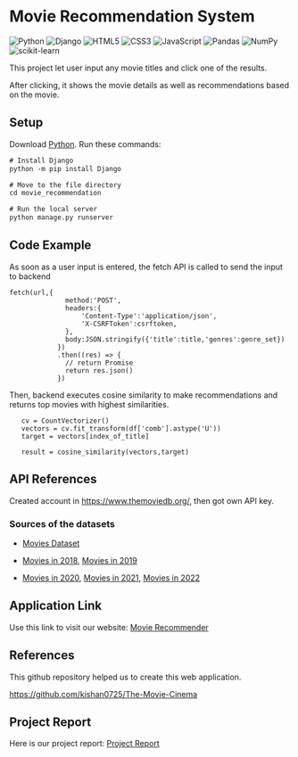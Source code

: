 # Movie Recommendation System
![Python](https://img.shields.io/badge/python-3670A0?style=for-the-badge&logo=python&logoColor=ffdd54)
![Django](https://img.shields.io/badge/django-%23092E20.svg?style=for-the-badge&logo=django&logoColor=white)
![HTML5](https://img.shields.io/badge/html5-%23E34F26.svg?style=for-the-badge&logo=html5&logoColor=white)
![CSS3](https://img.shields.io/badge/css3-%231572B6.svg?style=for-the-badge&logo=css3&logoColor=white)
![JavaScript](https://img.shields.io/badge/javascript-%23323330.svg?style=for-the-badge&logo=javascript&logoColor=%23F7DF1E)
![Pandas](https://img.shields.io/badge/pandas-%23150458.svg?style=for-the-badge&logo=pandas&logoColor=white)
![NumPy](https://img.shields.io/badge/numpy-%23013243.svg?style=for-the-badge&logo=numpy&logoColor=white)
![scikit-learn](https://img.shields.io/badge/scikit--learn-%23F7931E.svg?style=for-the-badge&logo=scikit-learn&logoColor=white)
  
This project let user input any movie titles and click one of the results.

After clicking, it shows the movie details as well as recommendations based on the movie.

## Setup

Download [Python](https://www.python.org/downloads/).
Run these commands:

```diff
# Install Django
python -m pip install Django

# Move to the file directory
cd movie_recommendation

# Run the local server
python manage.py runserver
```

## Code Example

As soon as a user input is entered, the fetch API is called to send the input to backend

```
fetch(url,{
              method:'POST',
              headers:{
                  'Content-Type':'application/json',
                  'X-CSRFToken':csrftoken,
              },
              body:JSON.stringify({'title':title,'genres':genre_set})
            })
            .then((res) => {
              // return Promise
              return res.json()
            })
 ```
 
Then, backend executes cosine similarity to make recommendations and returns top movies with highest similarities.
 
 ```
    cv = CountVectorizer()
    vectors = cv.fit_transform(df['comb'].astype('U'))
    target = vectors[index_of_title]

    result = cosine_similarity(vectors,target)
 ```

## API References
Created account in https://www.themoviedb.org/, then got own API key.

### Sources of the datasets
* [Movies Dataset](https://www.kaggle.com/datasets/carolzhangdc/imdb-5000-movie-dataset)

* [Movies in 2018](https://en.wikipedia.org/wiki/List_of_American_films_of_2018), [Movies in 2019](https://en.wikipedia.org/wiki/List_of_American_films_of_2019)

* [Movies in 2020](https://en.wikipedia.org/wiki/List_of_American_films_of_2020), [Movies in 2021](https://en.wikipedia.org/wiki/List_of_American_films_of_2021), [Movies in 2022](https://en.wikipedia.org/wiki/List_of_American_films_of_2022)

## Application Link
Use this link to visit our website: [Movie Recommender](https://movie-recommendation171.herokuapp.com/)

## References
This github repository helped us to create this web application.

https://github.com/kishan0725/The-Movie-Cinema

## Project Report
Here is our project report: [Project Report](https://drive.google.com/file/d/1vlsnavIr8DlYQ5d2I_8qd3KR8mOXfJZX/view?usp=sharing)
